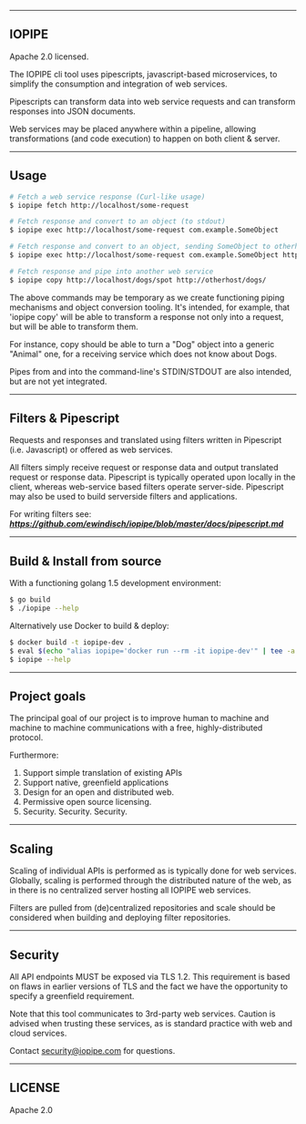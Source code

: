 ---------------------------------------
IOPIPE
---------------------------------------
Apache 2.0 licensed.

The IOPIPE cli tool uses pipescripts, javascript-based microservices,
to simplify the consumption and integration of web services.

Pipescripts can transform data into web service requests and
can transform responses into JSON documents.

Web services may be placed anywhere within a pipeline, allowing
transformations (and code execution) to happen on both client & server.

---------------------------------------
Usage
---------------------------------------

```sh
# Fetch a web service response (Curl-like usage)
$ iopipe fetch http://localhost/some-request

# Fetch response and convert to an object (to stdout)
$ iopipe exec http://localhost/some-request com.example.SomeObject

# Fetch response and convert to an object, sending SomeObject to otherhost.
$ iopipe exec http://localhost/some-request com.example.SomeObject http://otherhost/request

# Fetch response and pipe into another web service
$ iopipe copy http://localhost/dogs/spot http://otherhost/dogs/
```

The above commands may be temporary as we create functioning
piping mechanisms and object conversion tooling. It's intended,
for example, that 'iopipe copy' will be able to transform a
response not only into a request, but will be able to transform them.

For instance, copy should be able to turn a "Dog" object into a
generic "Animal" one, for a receiving service which does not
know about Dogs.

Pipes from and into the command-line's STDIN/STDOUT are
also intended, but are not yet integrated.


---------------------------------------
Filters & Pipescript
---------------------------------------

Requests and responses and translated using filters written in
Pipescript (i.e. Javascript) or offered as web services.

All filters simply receive request or response data and output
translated request or response data. Pipescript is typically operated
upon locally in the client, whereas web-service based filters operate
server-side. Pipescript may also be used to build serverside filters
and applications.

For writing filters see:
***https://github.com/ewindisch/iopipe/blob/master/docs/pipescript.md***

---------------------------------------
Build & Install from source
---------------------------------------

With a functioning golang 1.5 development environment:

```bash
$ go build
$ ./iopipe --help
```

Alternatively use Docker to build & deploy:

```bash
$ docker build -t iopipe-dev .
$ eval $(echo "alias iopipe='docker run --rm -it iopipe-dev'" | tee -a ~/.bashrc)
$ iopipe --help
```

---------------------------------------
Project goals
---------------------------------------

The principal goal of our project is to improve
human to machine and machine to machine communications
with a free, highly-distributed protocol.

Furthermore:

1. Support simple translation of existing APIs
2. Support native, greenfield applications
3. Design for an open and distributed web.
4. Permissive open source licensing.
5. Security. Security. Security.

---------------------------------------
Scaling
---------------------------------------

Scaling of individual APIs is performed as is
typically done for web services. Globally, scaling is
performed through the distributed nature of the web,
as in there is no centralized server hosting all
IOPIPE web services.

Filters are pulled from (de)centralized repositories
and scale should be considered when building and
deploying filter repositories.

---------------------------------------
Security
---------------------------------------

All API endpoints MUST be exposed via TLS 1.2.
This requirement is based on flaws in earlier versions
of TLS and the fact we have the opportunity to specify
a greenfield requirement.

Note that this tool communicates to 3rd-party
web services. Caution is advised when trusting
these services, as is standard practice with
web and cloud services.

Contact security@iopipe.com for questions.

---------------------------------------
LICENSE
---------------------------------------

Apache 2.0
